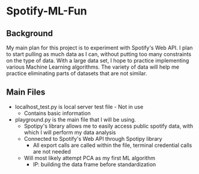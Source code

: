 # Spotify-ML-Fun

## Background

My main plan for this project is to experiment with Spotify's Web API. I plan to start pulling as much data as I can, without putting too many constraints on the type of data. With a large data set, I hope to practice implementing various Machine Learning algorithms. The variety of data will help me practice eliminating parts of datasets that are not similar.

## Main Files
* localhost_test.py is local server test file - Not in use
    * Contains basic information
* playground.py is the main file that I will be using.
	* Spotipy's library allows me to easily access public spotify data, with which I will perform my data analysis
    * Connected to Spotify's Web API through Spotipy library
        * All export calls are called within the file, terminal credential calls are not needed
    * Will most likely attempt PCA as my first ML algorithm
        * IP: building the data frame before standardization